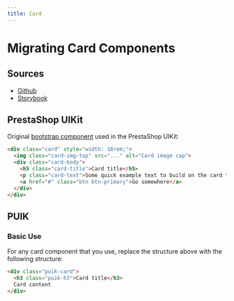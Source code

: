 ```yaml
---
title: Card
---
```


# Migrating Card Components

## Sources

- [Github](https://github.com/PrestaShopCorp/puik/tree/main/packages/components/card)
- [Storybook](https://uikit.prestashop.com/?path=/story/components-card--default)

## PrestaShop UIKit

Original [bootstrap component](https://getbootstrap.com/docs/4.0/components/card/) used in the PrestaShop UIKit:

```html
<div class="card" style="width: 18rem;">
  <img class="card-img-top" src="..." alt="Card image cap">
  <div class="card-body">
    <h5 class="card-title">Card title</h5>
    <p class="card-text">Some quick example text to build on the card title and make up the bulk of the card's content.</p>
    <a href="#" class="btn btn-primary">Go somewhere</a>
  </div>
</div>
```

## PUIK

### Basic Use

For any card component that you use, replace the structure above with the following structure:

```html
<div class="puik-card">
  <h3 class="puik-h3">Card title</h3>
  Card content
</div>
```
